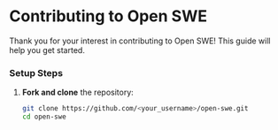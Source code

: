 # Contributing to Open SWE

Thank you for your interest in contributing to Open SWE! This guide will help you get started.

### Setup Steps

1. **Fork and clone** the repository:
   ```bash
   git clone https://github.com/<your_username>/open-swe.git
   cd open-swe
   ```
